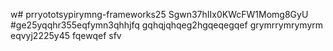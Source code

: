 w# prryototsypirymng-frameworks25
Sgwn37hIIx0KWcFW1Momg8GyU
#ge25yqqhr355eqfymn3qhhjfq
gqhqjqhqeg2hgqeqegqef
grymrrymrymyrm
eqvyj2225y45
fqewqef
sfv
